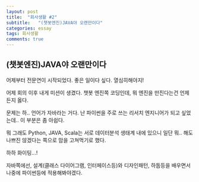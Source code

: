 ```yaml
---
layout: post
title:  "회사생활 #2"
subtitle:   "(챗봇엔진)JAVA야 오랜만이다"
categories: essay
tags: 회사생활
comments: true
---
```


## (챗봇엔진)JAVA야 오랜만이다
어제부터 전문연이 시작되었다. 좋은 일이다 싶다. 열심히해야지!

어제 회의 이후 내게 미션이 생겼다. 챗봇 엔진쪽 코딩인데, 뭐 엔진을 만진다는건 언제든지 옳다.

문제는 하.. 언어가 자바라는 거다. 난 파이썬을 주로 쓰는 리서치 엔지니어가 되고 싶었는데.. 이 부분은 좀 아쉽다.

뭐 그래도 Python, JAVA, Scala는 서로 데이터분석 생태계 내에 있으니 일단 뭐.. 해도 나쁘진 않겠다는 쪽으로 맘을 고쳐먹기로 했다.

하하 화이팅...!

자바쪽에선, 설계(클래스 다이어그램, 인터페이스등)와 디자인패턴, 하둡등을 배우면서 나중에 파이썬등에 적용해봐야겠다.
